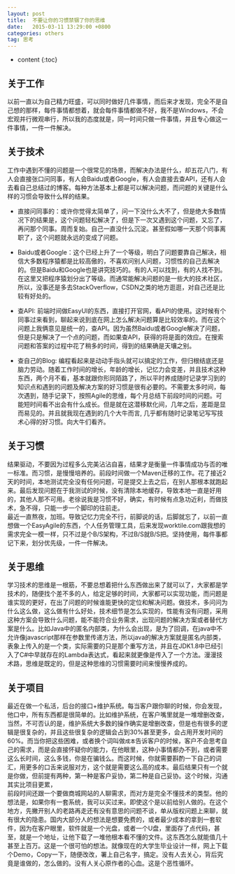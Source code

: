 ```yaml
---
layout: post
title:  不要让你的习惯禁锢了你的思维
date:   2015-03-11 13:29:00 +0800
categories: others
tag: 思考
---
```


* content
{:toc}


关于工作
-------------------
以前一直以为自己精力旺盛，可以同时做好几件事情，而后来才发现，完全不是自己想的那样，每件事情都想着，就会每件事情都做不好，我不是Windows，不会宏观并行微观串行，所以我的态度就是，同一时间只做一件事情，并且专心做这一件事情，一件一件解决。

关于技术
-------------------
工作中遇到不懂的问题是一个很常见的场景，而解决办法是什么，却五花八门，有人会直接张口问同事，有人会Baidu或者Google，有人会直接去查API，还有人会去看自己总结过的博客。每种方法基本上都是可以解决问题，而问题的关键是什么样的习惯会导致什么样的结果。

* 直接问同事的：或许你觉得太简单了，问一下没什么大不了，但是绝大多数情况下的结果是，这个问题轻松解决了，但是下一次又遇到这个问题，又忘了，再问那个同事。周而复始。自己一直没什么沉淀。甚至假如哪一天那个同事离职了，这个问题就永远的变成了问题。

* Baidu或者Google：这个已经上升了一个等级，明白了问题要靠自己解决，相信大多数程序猿都是比较高傲的，不喜欢问别人问题，习惯性的自己去解决的。但是Baidu和Google也是讲究技巧的。有的人可以找到，有的人找不到。在这里又把程序猿划分出了等级。而通常能解决问题的是一些大的技术社区，所以，没事还是多去StackOverflow，CSDN之类的地方逛逛，对自己还是比较有好处的。

* 查API: 前端时间做EasyUI的东西，直接打开官网，看API的使用。这时候有个同事过来看到，聊起来说到底在网上怎么解决问题算是比较效率的。而在这个问题上我俩意见是统一的，查API。因为虽然Baidu或者Google解决了问题，但是只是解决了一个点的问题，而如果查API，获得的将是面的效应。在搜索问题和答案的过程中花了稍多的时间，得到的结果确是天壤之别。

* 查自己的Blog: 编程看起来是动动手指头就可以搞定的工作，但归根结底还是脑力劳动。随着工作时间的增长，年龄的增长，记忆力会变差，并且技术这种东西，两个月不看，基本就跟你形同陌路了，所以平时养成随时记录学习到的知识点和遇到的问题及解决方案的好习惯是很有必要的。不需要太多时间，每次遇到，随手记录下，按照Agile的思维，每个月总结下前段时间的问题。可能短时间看不出会有什么成长。但是就在这潜移默化间，几年之后，差距是显而易见的。并且就我现在遇到的几个大牛而言, 几乎都有随时记录笔记写写技术心得的好习惯。向大牛们看齐。


关于习惯
-------------------
结果驱动，不要因为过程多么完美沾沾自喜，结果才是衡量一件事情成功与否的唯一标准。而习惯，是慢慢培养的。前段时间做一个Maven迁移的工作。花了接近2天的时间，本地测试完全没有任何问题，可是提交上去之后，在别人那根本就跑起来。最后发现问题在于我测试的时候，没有清除本地缓存，导致本地一直是好用的，其他人那不可用。老徐说我是习惯不好，确实，有时候有点急功近利，而做技术，急不得，只能一步一个脚印的往前走。
<br />
最近一直熬夜，加班。导致记忆力完全不行，前脚说的话，后脚就忘了，以前一直想做一个EasyAgile的东西，个人任务管理工具，后来发现worktile.com跟我想的需求完全一模一样，只不过是个B/S架构，不过B/S就B/S把。坚持使用，每件事都记下来，划分优先级，一件一件解决。

关于思维
-------------------
学习技术的思维是一根筋，不要总想着把什么东西做出来了就可以了，大家都是学技术的，随便找个差不多的人，给定足够的时间，大家都可以实现功能，而问题是谁实现的更好，在出了问题的时候谁能更快的定位和解决问题。做技术，多问问为什么这么做，这么做有什么好处，技术细节是怎么实现的，性能有没有问题，采用这种方案会导致什么问题，能不能符合业务需求，出现问题的解决方案或者替代方案是什么。比如Java中的匿名内部类，为什么会出现，是为了回调，在java中不允许像javascript那样在参数里传递方法，所以java的解决方案就是匿名内部类，表象上传入的是一个类，实际需要的只是那个重写方法，并且在JDK1.8中已经引入了C#中早就存在的Lambda表达式，看起来就更像是传入了一个方法。漫漫技术路，思维是既定的，但是这种思维的习惯需要时间来慢慢养成的。

关于项目
-------------------
最近在做一个私活，后台的接口+维护系统。每当客户跟你聊的时候，你会发现，他口中，所有东西都是很简单的。比如维护系统，在客户嘴里就是一堆增删改查，当然，不可否认的是，维护系统大多数的操作确实是增删改查，但是也有很多的逻辑是很复杂的，并且这些很复杂的逻辑会占到30%甚至更多，会占用开发时间的60%。而当你把这些困难，或者换个词叫做`成本`告诉客户的时候，客户不会思考自己的需求，而是会直接怀疑你的能力，在他眼里，这种小事情都办不到，或者需要这么长时间，这么多钱，你是在骗钱么。而这时候，你就需要斟酌一下自己的词汇，用更多的口舌来说服对方，这个就是需要这么高的成本。最后结果只有一个就是你做，但前提有两种，第一种是客户妥协，第二种是自己妥协。这个时候，沟通其实比项目更累，
<br />
前段时间还跟一个要做商城网站的人聊需求，而对方是完全不懂技术的类型。他的想法是，如果你有一套系统，我可以买过来。即使这个是以前给别人做的。在这个地方，先撇开别人的老路再走还有没有意思的问题不谈，单从版权问题上来聊，就有很大的隐患。国内大部分人的想法是想要免费的，或者最少成本的拿到一套软件，因为在客户眼里，软件就是一个光盘，或者一个U盘，里面存了点代码，甚至，就是一个地址，让他下载了一堆他根本看不懂的文件。这东西怎么就能值几十甚至上百万。这是一个很可怕的想法。就像现在的大学生毕业设计一样，网上下载个Demo，Copy一下，随便改改，署上自己名字，搞定。没有人去关心，背后究竟是谁做的，怎么做的。没有人关心原作者的心血。这是个恶性循环。
